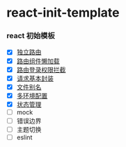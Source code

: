 # react-init-template

### react 初始模板

- [x] [独立路由](https://github.com/RSS1102/react-init-template/blob/main/src/router/router.tsx "Independent route")
- [x] [路由组件懒加载](https://github.com/RSS1102/react-init-template/blob/main/src/router/config/LazyLoad.tsx "Lazy loading of routing components")
- [x]  [路由登录权限拦截](https://github.com/RSS1102/react-init-template/blob/main/src/router/config/AuthRoute.tsx "Route authentication")
- [x] [请求基本封装](https://github.com/RSS1102/react-init-template/blob/main/src/apis/http.ts "Request basic encapsulation")
- [x] [文件别名](https://github.com/RSS1102/react-init-template/blob/main/vite.config.ts#L12 "Lazy loading of routing components")
- [x] [多环境配置](https://github.com/RSS1102/react-init-template/blob/main/.env.development "Multi environment development configuration")
- [X] [状态管理](https://github.com/RSS1102/react-init-template/blob/main/src/pages/redux/Redux.tsx "Redux")
- [ ] mock
- [ ] 错误边界
- [ ] 主题切换
- [ ] eslint
